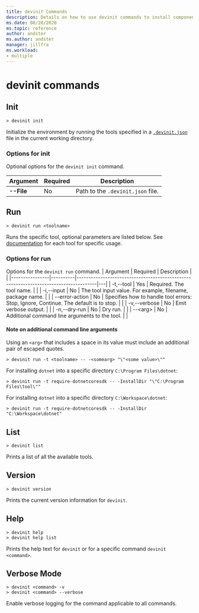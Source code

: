 ```yaml
---
title: devinit Commands
description: Details on how to use devinit commands to install components. 
ms.date: 08/28/2020
ms.topic: reference
author: andster
ms.author: andster
manager: jillfra
ms.workload:
- multiple
---
```

# devinit commands

## Init

```batch
> devinit init
```

Initialize the environment by running the tools specified in a [`.devinit.json`](devinit-json.md) file in the current working directory.  

### Options for init

Optional options for the `devinit init` command.

| Argument     | Required | Description                       |
|--------------|----------|-----------------------------------|
| **--File**   | No       | Path to the `.devinit.json` file. |

## Run

```batch
> devinit run <toolname>
```

Runs the specific tool, optional parameters are listed below. See [documentation](devinit-tool-list.md) for each tool for specific usage.

### Options for run

Options for the `devinit run` command.
| Argument       | Required | Description                                                                          |   |
|----------------|----------|--------------------------------------------------------------------------------------|---|
| -t,--tool      | Yes      | Required. The tool name.                                                             |   |
| -i,--input     | No       | The tool input value. For example, filename, package name.                           |   |
| --error-action | No       | Specifies how to handle tool errors: Stop, Ignore, Continue. The default is to stop. |   |
| -v,--verbose   | No       | Emit verbose output.                                                                 |   |
| -n,--dry-run   | No       | Dry run.                                                                             |   |
| --&lt;arg&gt;  | No       | Additional command line arguments to the tool.                                       |   |

#### Note on additional command line arguments

Using an `<arg>` that includes a space in its value must include an additional pair of escaped quotes.

```batch
> devinit run -t <toolname> -- -<somearg> "\"<some value>\""
```

For installing `dotnet` into a specific directory `C:\Program Files\dotnet`:

```batch
> devinit run -t require-dotnetcoresdk -- -InstallDir "\"C:\Program Files\tool\""
```

For installing `dotnet` into a specific directory `C:\Workspace\dotnet`:

```batch
> devinit run -t require-dotnetcoresdk -- -InstallDir "C:\Workspace\dotnet"
```

## List

```batch
> devinit list
```

Prints a list of all the available tools.


## Version

```batch
> devinit version
```

Prints the current version information for `devinit`.

## Help

```batch
> devinit help
> devinit help list
```

Prints the help text for `devinit` or for a specific command `devinit <command>`.

## Verbose Mode

```batch
> devinit <command> -v
> devinit <command> --verbose
```

Enable verbose logging for the command applicable to all commands.
